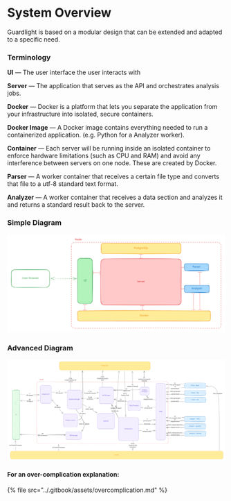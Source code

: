 # System Overview

Guardlight is based on a modular design that can be extended and adapted to a specific need.

### Terminology

**UI** — The user interface the user interacts with

**Server** — The application that serves as the API and orchestrates analysis jobs.

**Docker** — Docker is a platform that lets you separate the application from your infrastructure into isolated, secure containers.

**Docker Image** — A Docker image contains everything needed to run a containerized application. (e.g. Python for a Analyzer worker).

**Container** — Each server will be running inside an isolated container to enforce hardware limitations (such as CPU and RAM) and avoid any interference between servers on one node. These are created by Docker.

**Parser** — A worker container that receives a certain file type and converts that file to a utf-8 standard text format.

**Analyzer** — A worker container that receives a data section and analyzes it and returns a standard result back to the server.

### Simple Diagram

<img src="../.gitbook/assets/file.excalidraw.svg" alt="System Simple Overview Concept" class="gitbook-drawing">

### Advanced Diagram

<img src="../.gitbook/assets/file.excalidraw (1) (1).svg" alt="System High Overview Concept" class="gitbook-drawing">

#### For an over-complication explanation:

{% file src="../.gitbook/assets/overcomplication.md" %}



